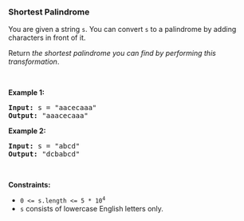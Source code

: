 
<h3>Shortest Palindrome</h3>
<div><p>You are given a string <code>s</code>. You can convert <code>s</code> to a palindrome by adding characters in front of it.</p>
<p>Return <em>the shortest palindrome you can find by performing this transformation</em>.</p>
<p> </p>
<p><strong>Example 1:</strong></p>
<pre><strong>Input:</strong> s = "aacecaaa"
<strong>Output:</strong> "aaacecaaa"
</pre><p><strong>Example 2:</strong></p>
<pre><strong>Input:</strong> s = "abcd"
<strong>Output:</strong> "dcbabcd"
</pre>
<p> </p>
<p><strong>Constraints:</strong></p>
<ul>
<li><code>0 &lt;= s.length &lt;= 5 * 10<sup>4</sup></code></li>
<li><code>s</code> consists of lowercase English letters only.</li>
</ul>
</div>
